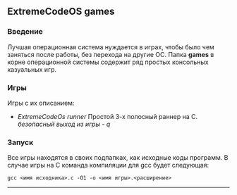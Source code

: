 ## ExtremeCodeOS games

### Введение
Лучшая операционная система нуждается в играх,
чтобы было чем заняться после работы, без перехода
на другие ОС.
Папка **games** в корне операционной системы содержит
ряд простых консольных казуальных игр.

### Игры
Игры с их описанием:
- _ExtremeCodeOs_ _runner_
Простой 3-х полосный раннер на С.
_безопасный выход из игры_ _-_ _q_

### Запуск
Все игры находятся в своих подпапках, как исходные
коды программ.
В случае игры на С команда компиляции для gcc будет следующая:

    gcc <имя исходника>.c -O1 -o <имя игры>.<расширение>

---